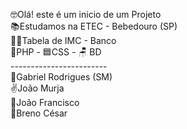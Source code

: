 🤓Olá! este é um inicio de um Projeto  </br>
📚Estudamos na ETEC - Bebedouro (SP)  </br>
🏃‍♂️Tabela de IMC - Banco  </br>
🐘PHP - 🟦CSS - 🪑 BD </br>
------------------------</br>
🤞Gabriel Rodrigues (SM) </br>
✌João Murja </br>
🙏João Francisco </br>
💪Breno César </br>
